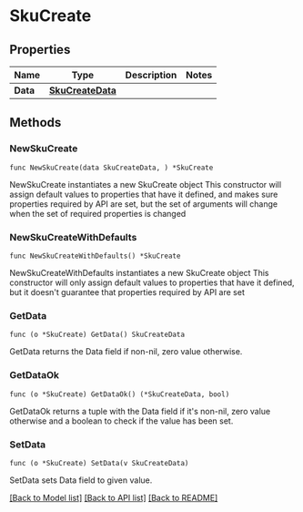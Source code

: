 # SkuCreate

## Properties

Name | Type | Description | Notes
------------ | ------------- | ------------- | -------------
**Data** | [**SkuCreateData**](SkuCreateData.md) |  | 

## Methods

### NewSkuCreate

`func NewSkuCreate(data SkuCreateData, ) *SkuCreate`

NewSkuCreate instantiates a new SkuCreate object
This constructor will assign default values to properties that have it defined,
and makes sure properties required by API are set, but the set of arguments
will change when the set of required properties is changed

### NewSkuCreateWithDefaults

`func NewSkuCreateWithDefaults() *SkuCreate`

NewSkuCreateWithDefaults instantiates a new SkuCreate object
This constructor will only assign default values to properties that have it defined,
but it doesn't guarantee that properties required by API are set

### GetData

`func (o *SkuCreate) GetData() SkuCreateData`

GetData returns the Data field if non-nil, zero value otherwise.

### GetDataOk

`func (o *SkuCreate) GetDataOk() (*SkuCreateData, bool)`

GetDataOk returns a tuple with the Data field if it's non-nil, zero value otherwise
and a boolean to check if the value has been set.

### SetData

`func (o *SkuCreate) SetData(v SkuCreateData)`

SetData sets Data field to given value.



[[Back to Model list]](../README.md#documentation-for-models) [[Back to API list]](../README.md#documentation-for-api-endpoints) [[Back to README]](../README.md)


